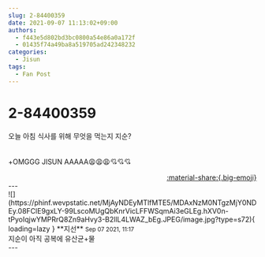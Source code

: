 ```yaml
---
slug: 2-84400359
date: 2021-09-07 11:13:02+09:00
authors:
  - f443e5d802bd3bc0800a54e86a0a172f
  - 01435f74a49ba8a519705ad242348232
categories:
  - Jisun
tags:
  - Fan Post
---
```


# 2-84400359

<div class="post-container" markdown="1">
<div class="content-container md-sidebar__scrollwrap" markdown="1">

오늘 아침 식사를 위해 무엇을 먹는지 지순?<br><br><br>+OMGGG JISUN AAAAA😩😩😩💘💘💘

</div>
</div>

<div style="text-align: right;" markdown="1">
<a href="https://weverse.io/fromis9/fanpost/2-84400359" style="text-align: right;">:material-share:{.big-emoji}</a>
</div>
---

<div class="comments-container md-sidebar__scrollwrap" markdown="1">
<div class="comment" markdown="1">
<div class='id-container' markdown="1">
![](https://phinf.wevpstatic.net/MjAyNDEyMTlfMTE5/MDAxNzM0NTgzMjY0NDEy.08FClE9gxLY-99LscoMUgQbKnrVicLFFWSqmAi3eGLEg.hXV0n-tPyoIqjwYMPRrQ8Zn9aHvy3-B2llL4LWAZ_bEg.JPEG/image.jpg?type=s72){ loading=lazy }
**<span class="artist">지선</span>** <small>Sep 07 2021, 11:17</small><br>
</div>
<div class='comment-body' markdown="1">
지순이 아직 공복에 유산균+물
</div>
</div>
</div>
---
